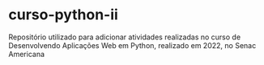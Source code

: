 # curso-python-ii
Repositório utilizado para adicionar atividades realizadas no curso de Desenvolvendo Aplicações Web em Python, realizado em 2022, no Senac Americana
